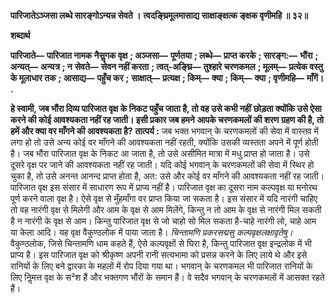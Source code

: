 **पारिजातेऽञ्जसा लब्धे सारङ्गोऽन्यन्न सेवते ।** **त्वदङ्घ्रिमूलमासाद्य साक्षाङ्क्षत्क ङ्क्षक वृणीमहि ॥ ३२॥** 

**शब्दार्थ** 

**पारिजाते—** **पारिजात नामक नैसॢगक वृक्ष** **; अञ्जसा—** **पूर्णतया** **; लब्धे—** **प्राप्त करके** **; सारङ्ग:—** **भौंरा** **; अन्यत्—** **अन्यत्र** **; न** **सेवते—** **सेवन नहीं करता** **; त्वत्-अङ्घ्रि—** **तुश्हारे चरणकमल** **; मूलम्—** **प्रत्येक वस्तु के मूलाधार तक** **; आसाद्य—** **पहुँच कर** **;** **साक्षात्—** **प्रत्यक्ष** **; किम्—** **क्या** **; किम्—** **क्या** **; वृणीमहि—** **माँगें।** **.** 

**हे स्वामी, जब भौंरा दिव्य पारिजात वृक्ष के निकट पहुँच जाता है, तो वह उसे कभी नहीं** **छोड़ता क्योंकि उसे ऐसा करने की कोई आवश्यकता नहीं रह जाती। इसी प्रकार जब हमने** **आपके चरणकमलों की शरण ग्रहण की है, तो हमें और क्या वर माँगने की आवश्यकता है?** **तात्पर्य :** जब भक्त भगवान् के चरणकमलों की सेवा में वास्तव में लगा हो तो उसे अन्य कोई वर माँगने की आवश्यकता नहीं रहती, क्योंकि उसकी व्यस्तता अपने में पूर्ण होती है। जब भौंरा पारिजात वृक्ष के निकट आ जाता है, तो उसे असीमित मात्रा में मधु प्राप्त हो जाता है। उसे दूसरे वृक्ष पर जाने की आवश्यकता नहीं रह जाती। यदि कोई भगवान् के चरणकमलों की सेवा में स्थिर हो चुका है, तो उसे अनन्त आनन्द प्राप्त होता है, अत: उसे और कोई वर माँगने की आवश्यकता नहीं रह जाती। पारिजात वृक्ष इस संसार में साधारण रूप में प्राप्य नहीं है। पारिजात वृक्ष का दूसरा नाम कल्पवृक्ष या मनोरथ पूर्ण करने वाला वृक्ष है। ऐसे वृक्ष से मुँहमाँगा वर प्राप्त किया जा सकता है। इस संसार में यदि नारंगी चाहिए तो वह नारंगी वृक्ष से मिलेगी और आम के वृक्ष से आम मिलेंगे, किन्तु न तो आम के वृक्ष से नारंगी मिल सकती है न नारंगी के वृक्ष से आम। किन्तु पारिजात वृक्ष से जो चाहो सो मिल सकता है-चाहे नारंगी लो, चाहे आम या केला आदि। यह वृक्ष वैकुण्ठलोक में पाया जाता है। *चिन्तामणि प्रकरसद्मसु कल्पवृक्षलक्षावृतेषु।* वैकुण्ठलोक, जिसे चिन्तामणि धाम कहते हैं, ऐसे कल्पवृक्षों से घिरा है, किन्तु पारिजात वृक्ष इन्द्रलोक में भी प्राप्य है। इस पारिजात वृक्ष को श्रीकृष्ण अपनी रानी सत्यभामा को प्रसन्न करने के लिए लाये थे और इसे रानियों के लिए बने द्वारका के महलों में रोप दिया गया था। भगवान् के चरणकमल भी पारिजात रानियों के लिए निॢमत्त वृक्ष के स²श हैं और भक्तगण भौंरों के समान हैं। वे सदैव भगवान् के चरणकमलों में आसक्त रहते हैं।  